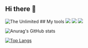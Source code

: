 ## Hi there 👋


<img src = "https://github.com/JuliaPodmarkova/JuliaPodmarkova/blob/main/8cf70b958d5c11efac4696fbc5f708e6.gif" alt = "The Unlimited">
## My tools
<img src = "https://img.shields.io/badge/C%23-Unity-blue?logo=unity&labelColor=blue&color=%23FFFFFF">
<img src = "https://img.shields.io/badge/Py-Python-blue?logo=python&labelColor=red&color=%233776AB">
<img src = "https://img.shields.io/badge/1C-1C%20language-green?style=for-the-badge&logo=1%20C&labelColor=yellow&color=%23FFFF00">

![Anurag's GitHub stats](https://github-readme-stats.vercel.app/api?username=JuliaPodmarkova&show_icons=true&theme=gruvbox)

[![Top Langs](https://github-readme-stats.vercel.app/api/top-langs/?username=JuliaPodmarkova&layout=donut-vertical)](https://github.com/anuraghazra/github-readme-stats)

